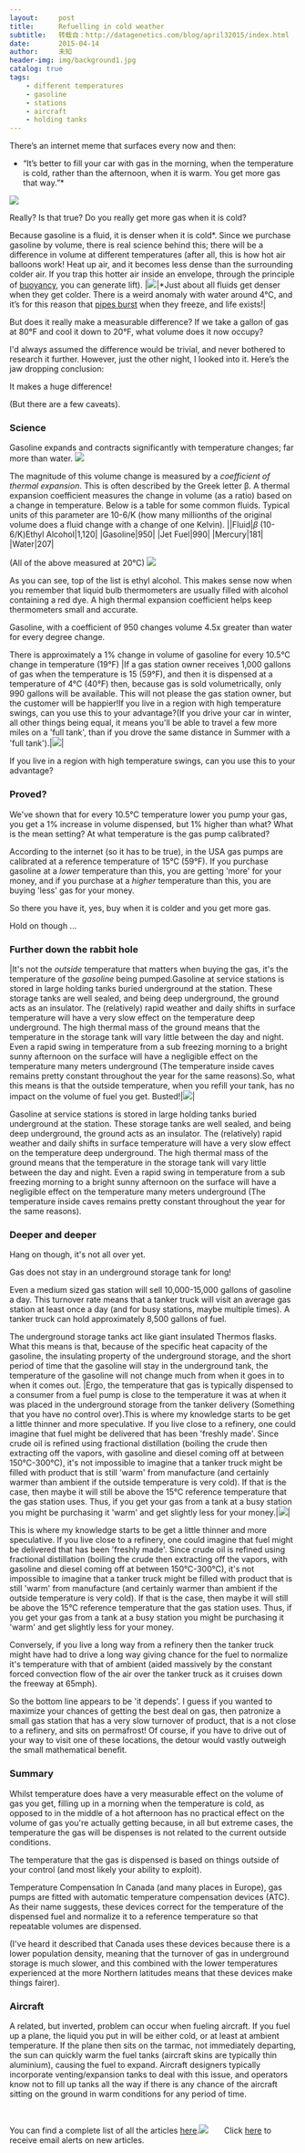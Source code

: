 ```yaml
---
layout:     post
title:      Refuelling in cold weather
subtitle:   转载自：http://datagenetics.com/blog/april32015/index.html
date:       2015-04-14
author:     未知
header-img: img/background1.jpg
catalog: true
tags:
    - different temperatures
    - gasoline
    - stations
    - aircraft
    - holding tanks
---
```









There’s an internet meme that surfaces every now and then:

* “It’s better to fill your car with gas in the morning, when the temperature is cold, rather than the afternoon, when it is warm. You get more gas that way.”*

![](http://datagenetics.com/blog/april32015/snow.jpg)


Really? Is that true? Do you really get more gas when it is cold?

Because gasoline is a fluid, it is denser when it is cold*. Since we purchase gasoline by volume, there is real science behind this; there will be a difference in volume at different temperatures (after all, this is how hot air balloons work! Heat up air, and it becomes less dense than the surrounding colder air. If you trap this hotter air inside an envelope, through the principle of [buoyancy](http://datagenetics.com/blog/december22014/index.html), you can generate lift).
|![](http://datagenetics.com/blog/april32015/flasks.png)|*Just about all fluids get denser when they get colder. There is a weird anomaly with water around 4°C, and it’s for this reason that [pipes burst](http://www.datagenetics.com/blog/december22013/index.html) when they freeze, and life exists!|

But does it really make a measurable difference? If we take a gallon of gas at 80°F and cool it down to 20°F, what volume does it now occupy?

I'd always assumed the difference would be trivial, and never bothered to research it further. However, just the other night, I looked into it. Here’s the jaw dropping conclusion:

It makes a huge difference!

(But there are a few caveats).

### Science

Gasoline expands and contracts significantly with temperature changes; far more than water.
![](http://datagenetics.com/blog/april32015/eq0.png)


The magnitude of this volume change is measured by a *coefficient of thermal expansion*. This is often described by the Greek letter β. A thermal expansion coefficient measures the change in volume (as a ratio) based on a change in temperature. Below is a table for some common fluids. Typical units of this parameter are 10-6/K (how many millionths of the original volume does a fluid change with a change of one Kelvin).
||Fluid|*β* (10-6/K)Ethyl Alcohol|1,120|
|Gasoline|950|
|Jet Fuel|990|
|Mercury|181|
|Water|207|

(All of the above measured at 20°C)
![](http://datagenetics.com/blog/april32015/t2.png)


As you can see, top of the list is ethyl alcohol. This makes sense now when you remember that liquid bulb thermometers are usually filled with alcohol containing a red dye. A high thermal expansion coefficient helps keep thermometers small and accurate.

Gasoline, with a coefficient of 950 changes volume 4.5x greater than water for every degree change.

There is approximately a 1% change in volume of gasoline for every 10.5°C change in temperature (19°F)
|If a gas station owner receives 1,000 gallons of gas when the temperature is 15 (59°F), and then it is dispensed at a temperature of 4°C (40°F) then, because gas is sold volumetrically, only 990 gallons will be available. This will not please the gas station owner, but the customer will be happier!If you live in a region with high temperature swings, can you use this to your advantage?(If you drive your car in winter, all other things being equal, it means you'll be able to travel a few more miles on a 'full tank', than if you drove the same distance in Summer with a 'full tank').|![](http://datagenetics.com/blog/april32015/gg.png)|

If you live in a region with high temperature swings, can you use this to your advantage?

### Proved?

We've shown that for every 10.5°C temperature lower you pump your gas, you get a 1% increase in volume dispensed, but 1% higher than what? What is the mean setting? At what temperature is the gas pump calibrated?

According to the internet (so it has to be true), in the USA gas pumps are calibrated at a reference temperature of 15°C (59°F). If you purchase gasoline at a *lower* temperature than this, you are getting 'more' for your money, and if you purchase at a *higher* temperature than this, you are buying 'less' gas for your money.

So there you have it, yes, buy when it is colder and you get more gas.

Hold on though …

### Further down the rabbit hole
|It's not the *outside* temperature that matters when buying the gas, it's the temperature of the *gasoline* being pumped.Gasoline at service stations is stored in large holding tanks buried underground at the station. These storage tanks are well sealed, and being deep underground, the ground acts as an insulator. The (relatively) rapid weather and daily shifts in surface temperature will have a very slow effect on the temperature deep underground. The high thermal mass of the ground means that the temperature in the storage tank will vary little between the day and night. Even a rapid swing in temperature from a sub freezing morning to a bright sunny afternoon on the surface will have a negligible effect on the temperature many meters underground (The temperature inside caves remains pretty constant throughout the year for the same reasons).So, what this means is that the outside temperature, when you refill your tank, has no impact on the volume of fuel you get. Busted!|![](http://datagenetics.com/blog/april32015/ice.png)|

Gasoline at service stations is stored in large holding tanks buried underground at the station. These storage tanks are well sealed, and being deep underground, the ground acts as an insulator. The (relatively) rapid weather and daily shifts in surface temperature will have a very slow effect on the temperature deep underground. The high thermal mass of the ground means that the temperature in the storage tank will vary little between the day and night. Even a rapid swing in temperature from a sub freezing morning to a bright sunny afternoon on the surface will have a negligible effect on the temperature many meters underground (The temperature inside caves remains pretty constant throughout the year for the same reasons).

### Deeper and deeper

Hang on though, it's not all over yet.

Gas does not stay in an underground storage tank for long!

Even a medium sized gas station will sell 10,000-15,000 gallons of gasoline a day. This turnover rate means that a tanker truck will visit an average gas station at least once a day (and for busy stations, maybe multiple times). A tanker truck can hold approximately 8,500 gallons of fuel.

The underground storage tanks act like giant insulated Thermos flasks. What this means is that, because of the specific heat capacity of the gasoline, the insulating property of the underground storage, and the short period of time that the gasoline will stay in the underground tank, the temperature of the gasoline will not change much from when it goes in to when it comes out.
|Ergo, the temperature that gas is typically dispensed to a consumer from a fuel pump is close to the temperature it was at when it was placed in the underground storage from the tanker delivery (Something that you have no control over).This is where my knowledge starts to be get a little thinner and more speculative. If you live close to a refinery, one could imagine that fuel might be delivered that has been 'freshly made'. Since crude oil is refined using fractional distillation (boiling the crude then extracting off the vapors, with gasoline and diesel coming off at between 150°C-300°C), it's not impossible to imagine that a tanker truck might be filled with product that is still 'warm' from manufacture (and certainly warmer than ambient if the outside temperature is very cold). If that is the case, then maybe it will still be above the 15°C reference temperature that the gas station uses. Thus, if you get your gas from a tank at a busy station you might be purchasing it 'warm' and get slightly less for your money.|![](http://datagenetics.com/blog/april32015/refine.jpg)|

This is where my knowledge starts to be get a little thinner and more speculative. If you live close to a refinery, one could imagine that fuel might be delivered that has been 'freshly made'. Since crude oil is refined using fractional distillation (boiling the crude then extracting off the vapors, with gasoline and diesel coming off at between 150°C-300°C), it's not impossible to imagine that a tanker truck might be filled with product that is still 'warm' from manufacture (and certainly warmer than ambient if the outside temperature is very cold). If that is the case, then maybe it will still be above the 15°C reference temperature that the gas station uses. Thus, if you get your gas from a tank at a busy station you might be purchasing it 'warm' and get slightly less for your money.

Conversely, if you live a long way from a refinery then the tanker truck might have had to drive a long way giving chance for the fuel to normalize it's temperature with that of ambient (aided massively by the constant forced convection flow of the air over the tanker truck as it cruises down the freeway at 65mph).

So the bottom line appears to be 'it depends'. I guess if you wanted to maximize your chances of getting the best deal on gas, then patronize a small gas station that has a very slow turnover of product, that is a not close to a refinery, and sits on permafrost! Of course, if you have to drive out of your way to visit one of these locations, the detour would vastly outweigh the small mathematical benefit.

### Summary

Whilst temperature does have a very measurable effect on the volume of gas you get, filling up in a morning when the temperature is cold, as opposed to in the middle of a hot afternoon has no practical effect on the volume of gas you're actually getting because, in all but extreme cases, the temperature the gas will be dispenses is not related to the current outside conditions.

The temperature that the gas is dispensed is based on things outside of your control (and most likely your ability to exploit).


Temperature Compensation
In Canada (and many places in Europe), gas pumps are fitted with automatic temperature compensation devices (ATC). As their name suggests, these devices correct for the temperature of the dispensed fuel and normalize it to a reference temperature so that repeatable volumes are dispensed.

(I've heard it described that Canada uses these devices because there is a lower population density, meaning that the turnover of gas in underground storage is much slower, and this combined with the lower temperatures experienced at the more Northern latitudes means that these devices make things fairer).

### Aircraft

A related, but inverted, problem can occur when fueling aircraft. If you fuel up a plane, the liquid you put in will be either cold, or at least at ambient temperature. If the plane then sits on the tarmac, not immediately departing, the sun can quickly warm the fuel tanks (aircraft skins are typically thin aluminium), causing the fuel to expand. Aircraft designers typically incorporate venting/expansion tanks to deal with this issue, and operators know not to fill up tanks all the way if there is any chance of the aircraft sitting on the ground in warm conditions for any period of time. 

 

You can find a complete list of all the articles [here](/blog.html).![](http://datagenetics.com/images/n.gif)
      Click [here](http://datagenetics.com/newsletter/subscribe.html) to receive email alerts on new articles.
